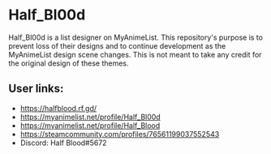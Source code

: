 # Half_Bl00d

Half_Bl00d is a list designer on MyAnimeList. This repository's purpose is to prevent loss of their designs and to continue development as the MyAnimeList design scene changes. This is not meant to take any credit for the original design of these themes.

## User links:

- https://halfblood.rf.gd/
- https://myanimelist.net/profile/Half_Bl00d
- https://myanimelist.net/profile/Half_Blood
- https://steamcommunity.com/profiles/76561199037552543
- Discord: Half Blood#5672

